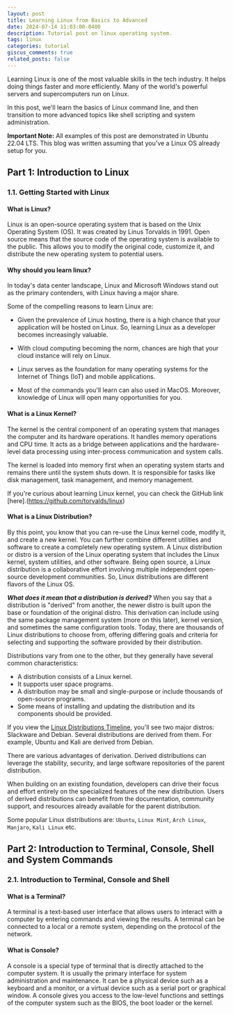 ```yaml
---
layout: post
title: Learning Linux from Basics to Advanced
date: 2024-07-14 11:03:00-0400
description: Tutorial post on linux operating system.
tags: linux
categories: tutorial
giscus_comments: true
related_posts: false
---
```


Learning Linux is one of the most valuable skills in the tech industry. It helps doing things faster and more efficiently. Many of the world's powerful servers and supercomputers run on Linux.

In this post, we'll learn the basics of Linux command line, and then transition to more advanced topics like shell scripting and system administration.

**Important Note:** All examples of this post are demonstrated in Ubuntu 22.04 LTS. This blog was written assuming that you've a Linux OS already setup for you.

## Part 1: Introduction to Linux

### 1.1. Getting Started with Linux

#### What is Linux?

Linux is an open-source operating system that is based on the Unix Operating System (OS). It was created by Linus Torvalds in 1991. Open source means that the source code of the operating system is available to the public. This allows you to modify the original code, customize it, and distribute the new operating system to potential users.

#### Why should you learn linux?

In today's data center landscape, Linux and Microsoft Windows stand out as the primary contenders, with Linux having a major share.

Some of the compelling reasons to learn Linux are:

- Given the prevalence of Linux hosting, there is a high chance that your application will be hosted on Linux. So, learning Linux as a developer becomes increasingly valuable.

- With cloud computing becoming the norm, chances are high that your cloud instance will rely on Linux.

- Linux serves as the foundation for many operating systems for the Internet of Things (IoT) and mobile applications.

- Most of the commands you'll learn can also used in MacOS. Moreover, knowledge of Linux will open many opportunities for you.

#### What is a Linux Kernel?

The kernel is the central component of an operating system that manages the computer and its hardware operations. It handles memory operations and CPU time. It acts as a bridge between applications and the hardware-level data processing using inter-process communication and system calls.

The kernel is loaded into memory first when an operating system starts and remains there until the system shuts down. It is responsible for tasks like disk management, task management, and memory management.

<!---
<div class='row mt-3'>
    <div class='col-sm mt-3 mt-md-0'>
    {% include loading="eager" path="assets/posts_img/2024_07_14_learning_linux/kernel_layout.jpg" class="img-fluid rounded z-depth-1" zoomable=true %}
    </div>
</div>
-->

If you're curious about learning Linux kernel, you can check the GitHub link [here].(https://github.com/torvalds/linux)

#### What is a Linux Distribution?

By this point, you know that you can re-use the Linux kernel code, modify it, and create a new kernel. You can further combine different utilities and software to create a completely new operating system. A Linux distribution or distro is a version of the Linux operating system that includes the Linux kernel, system utilities, and other software. Being open source, a Linux distribution is a collaborative effort involving multiple independent open-source development communities. So, Linux distributions are different flavors of the Linux OS.

**_What does it mean that a distribution is derived?_**
When you say that a distribution is "derived" from another, the newer distro is built upon the base or foundation of the original distro. This derivation can include using the same package management system (more on this later), kernel version, and sometimes the same configuration tools. Today, there are thousands of Linux distributions to choose from, offering differing goals and criteria for selecting and supporting the software provided by their distribution.

Distributions vary from one to the other, but they generally have several common characteristics:

- A distribution consists of a Linux kernel.
- It supports user space programs.
- A distribution may be small and single-purpose or include thousands of open-source programs.
- Some means of installing and updating the distribution and its components should be provided.

If you view the [Linux Distributions Timeline](https://upload.wikimedia.org/wikipedia/commons/1/1b/Linux_Distribution_Timeline.svg), you'll see two major distros: Slackware and Debian. Several distributions are derived from them. For example, Ubuntu and Kali are derived from Debian.

There are various advantages of derivation. Derived distributions can leverage the stability, security, and large software repositories of the parent distribution.

When building on an existing foundation, developers can drive their focus and effort entirely on the specialized features of the new distribution. Users of derived distributions can benefit from the documentation, community support, and resources already available for the parent distribution.

Some popular Linux distributions are: `Ubuntu`, `Linux Mint`, `Arch Linux`, `Manjaro`, `Kali Linux` etc.

## Part 2: Introduction to Terminal, Console, Shell and System Commands

### 2.1. Introduction to Terminal, Console and Shell

#### What is a Terminal?

A terminal is a text-based user interface that allows users to interact with a computer by entering commands and viewing the results. A terminal can be connected to a local or a remote system, depending on the protocol of the network.

#### What is Console?

A console is a special type of terminal that is directly attached to the computer system. It is usually the primary interface for system administration and maintenance. It can be a physical device such as a keyboard and a monitor, or a virtual device such as a serial port or graphical window. A console gives you access to the low-level functions and settings of the computer system such as the BIOS, the boot loader or the kernel.
